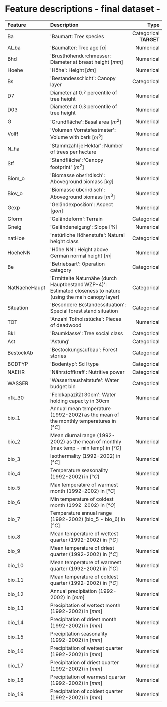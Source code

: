 # Feature descriptions - final dataset - 
| Feature         | Description | Type |
|:----------------|:------------|------:|
| Ba              | 'Baumart: Tree species | Categorical **TARGET** |
| Al_ba           | 'Baumalter: Tree age [$a$] | Numerical |
| Bhd             | 'Brusthöhendurchmesser: Diameter at breast height [$mm$] | Numerical |
| Hoehe           | 'Höhe': Height [$dm$] | Numerical |
| Bs              |'Bestandesschicht': Canopy layer | Categorical |
| D7              | Diameter at 0.7 percentile of tree height | Numerical |
| D03             | Diameter at 0.3 percentile of tree height | Numerical |
| G               | 'Grundfläche': Basal area [$m^2$] | Numerical |
| VolR            | 'Volumen Vorratsfestmeter': Volume with bark [$m^3$] | Numerical |
| N_ha            | 'Stammzahl je Hektar': Number of trees per hectare | Numerical |
| Stf             | 'Standfläche': 'Canopy footprint' [$m^2$] | Numerical |
| Biom_o          | 'Biomasse oberirdisch': Aboveground biomass [$kg$] | Numerical |
| Biov_o          | 'Biomasse überirdisch': Aboveground biomass [$m^3$] | Numerical |
| Gexp            | 'Geländexposition': Aspect [$gon$] | Numerical |
| Gform           | 'Geländeform': Terrain | Categorical |
| Gneig           | 'Geländeneigung': Slope [$\%$] | Numerical |
| natHoe          | 'natürliche Höhenstufe': Natural height class | Categorical |
| HoeheNN         | 'Höhe NN': Height above German normal height [$m$] | Numerical |
| Be              | 'Betriebsart': Operation category | Categorical |
| NatNaeheHaupt   | 'Ermittelte Naturnähe (durch Hauptbestand WZP-4)': Estimated closeness to nature (using the main canopy layer) | Categorical |
| Situation       | 'Besondere Bestandessituation': Special forest stand situation | Categorical |
| TOT             | 'Anzahl Totholzstücke': Pieces of deadwood | Numerical |
| Bkl             | 'Baumklasse': Tree social class | Categorical |
| Ast             | 'Astung' | Categorical |
| BestockAb       | 'Bestockungsaufbau': Forest stories | Categorical |
| BODTYP          | 'Bodentyp': Soil type | Categorical |
| NAEHR           | 'Nährstoffkraft': Nutritive power | Categorical |
| WASSER          | 'Wasserhaushaltstufe': Water budget bin | Categorical |
| nfk_30          | 'Feldkapazität 30cm': Water holding capacity in 30cm | Numerical |
| bio_1           | Annual mean temperature (1992-2002) as the mean of the monthly temperatures in [$°C$] | Numerical |
| bio_2           | Mean diurnal range (1992-2002) as the mean of monthly (max temp - min temp) in [$°C$] | Numerical |
| bio_3           | Isothermality (1992-2002) in [$°C$] | Numerical |
| bio_4           | Temperature seasonality (1992-2002) in [$°C$] | Numerical |
| bio_5           | Max temperature of warmest month (1992-2002) in [$°C$] | Numerical |
| bio_6           | Min temperature of coldest month (1992-2002) in [$°C$] | Numerical |
| bio_7           | Temperature annual range (1992-2002) (bio_5 - bio_6) in [$°C$] | Numerical |
| bio_8           | Mean temperature of wettest quarter (1992-2002) in [$°C$] | Numerical |
| bio_9           | Mean temperature of driest quarter (1992-2002) in [$°C$] | Numerical |
| bio_10          | Mean temperature of warmest quarter (1992-2002) in [$°C$] | Numerical |
| bio_11          | Mean temperature of coldest quarter (1992-2002) in [$°C$] | Numerical |
| bio_12          | Annual precipitation (1992-2002) in [$mm$] | Numerical |
| bio_13          | Precipitation of wettest month (1992-2002) in [$mm$] | Numerical |
| bio_14          | Precipitation of driest month (1992-2002) in [$mm$] | Numerical |
| bio_15          | Precipitation seasonality (1992-2002) in [$mm$] | Numerical |
| bio_16          | Precipitation of wettest quarter (1992-2002) in [$mm$] | Numerical |
| bio_17          | Precipitation of driest quarter (1992-2002) in [$mm$] | Numerical |
| bio_18          | Precipitation of warmest quarter (1992-2002) in [$mm$] | Numerical |
| bio_19          | Precipitation of coldest quarter (1992-2002) in [$mm$] | Numerical |
